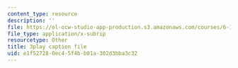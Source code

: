 ```yaml
---
content_type: resource
description: ''
file: https://ol-ocw-studio-app-production.s3.amazonaws.com/courses/6-189-multicore-programming-primer-january-iap-2007/e1f527280ec45f4bb01a302d3bba3c32_0a1EYZLXQRM.vtt
file_type: application/x-subrip
resourcetype: Other
title: 3play caption file
uid: e1f52728-0ec4-5f4b-b01a-302d3bba3c32
---
```

